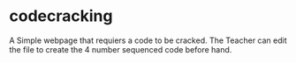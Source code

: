 # codecracking

A Simple webpage that requiers a code to be cracked. 
The Teacher can edit the file to create the 4 number sequenced code before hand.


